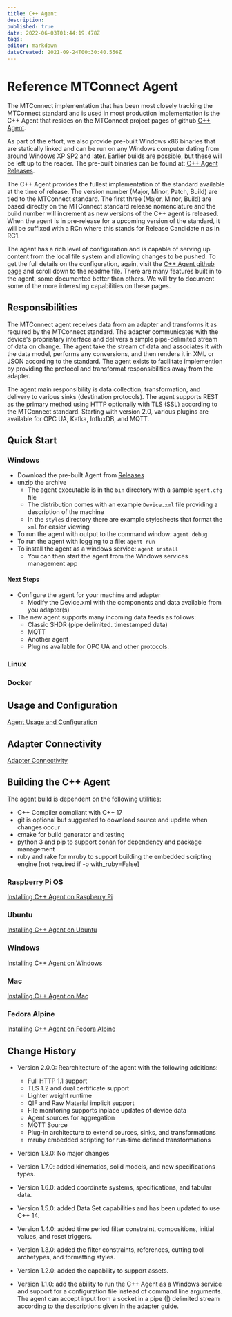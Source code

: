 ```yaml
---
title: C++ Agent
description: 
published: true
date: 2022-06-03T01:44:19.478Z
tags: 
editor: markdown
dateCreated: 2021-09-24T00:30:40.556Z
---
```


# Reference MTConnect Agent

The MTConnect implementation that has been most closely tracking the MTConnect standard and is used in most production implementation is the C++ Agent that resides on the MTConnect project pages of github [C++ Agent](http://github.com/mtconnect/cppagent). 

As part of the effort, we also provide pre-built Windows x86 binaries that are statically linked and can be run on any Windows computer dating from around Windows XP SP2 and later. Earlier builds are possible, but these will be left up to the reader. The pre-built binaries can be found at: [C++ Agent
Releases](http://github.com/mtconnect/cppagent/releases).

The C++ Agent provides the fullest implementation of the standard available at the time of release. The version number (Major, Minor, Patch, Build) are tied to the MTConnect standard. The first three (Major, Minor, Build) are based directly on the MTConnect standard release nomenclature and the build number will increment as new versions of the C++ agent is released. When the agent is in pre-release for a upcoming version of the standard, it will be suffixed with a RCn where this stands for Release Candidate n as in RC1.

The agent has a rich level of configuration and is capable of serving up content from the local file system and allowing changes to be pushed. To get the full details on the configuration, again, visit the [C++ Agent github page](http://github.com/mtconnect/cppagent) and scroll down to the readme file. There are many features built in to the agent, some documented better than others. We will try to document some of the more interesting capabilities on these pages.

## Responsibilities

The MTConnect agent receives data from an adapter and transforms it as required by the MTConnect standard. The adapter communicates with the device's propriatary interface and delivers a simple pipe-delimited stream of data on change. The agent take the stream of data and associates it with the data model, performs any conversions, and then renders it in XML or JSON according to the standard. The agent exists to facilitate implemention by providing the protocol and transformat responsibilities away from the adapter. 

The agent main responsibility is data collection, transformation, and delivery to various sinks (destination protocols). The agent supports REST as the primary method using HTTP optionally with TLS (SSL) according to the MTConnect standard. Starting with version 2.0, various plugins are available for OPC UA, Kafka, InfluxDB, and MQTT.

## Quick Start

### Windows

* Download the pre-built Agent from [Releases](http://github.com/mtconnect/cppagent/releases)
* unzip the archive
  * The agent executable is in the `bin` directory with a sample `agent.cfg` file
  * The distribution comes with an example `Device.xml` file providing a description of the machine
  * In the `styles` directory there are example stylesheets that format the `xml` for easier viewing
 * To run the agent with output to the command window: `agent debug`
 * To run the agent with logging to a file: `agent run`
 * To install the agent as a windows service: `agent install`
   * You can then start the agent from the Windows services management app
 
 #### Next Steps
 
 * Configure the agent for your machine and adapter
   * Modify the Device.xml with the components and data available from you adapter(s)
 * The new agent supports many incoming data feeds as follows:
   * Classic SHDR (pipe delimited. timestamped data)
   * MQTT
   * Another agent
   * Plugins available for OPC UA and other protocols.

### Linux

### Docker

## Usage and Configuration

[Agent Usage and Configuration](/Agent-Usage-and-Configuration "wikilink")

## Adapter Connectivity

[Adapter Connectivity](/Agent-Adapter-Connectivity "wikilink")


## Building the C++ Agent
  
The agent build is dependent on the following utilities:

- C++ Compiler compliant with C++ 17
- git is optional but suggested to download source and update when changes occur
- cmake for build generator and testing
- python 3 and pip to support conan for dependency and package management
- ruby and rake for mruby to support building the embedded scripting engine [not required if -o with_ruby=False]

  
### Raspberry Pi OS

[Installing C++ Agent on Raspberry Pi](/Installing_C++_Agent_on_Raspberry_Pi "wikilink")

### Ubuntu

[Installing C++ Agent on Ubuntu](/Installing_C++_Agent_on_Ubuntu "wikilink")

### Windows

[Installing C++ Agent on Windows](/Installing_C++_Agent_on_Windows "wikilink")
  
### Mac

[Installing C++ Agent on Mac](/Installing_C++_Agent_on_Mac "wikilink")
  
### Fedora Alpine

[Installing C++ Agent on Fedora Alpine](/Installing_C++_Agent_on_Fedora "wikilink")

## Change History

* Version 2.0.0: Rearchitecture of the agent with the following additions:
  * Full HTTP 1.1 support
  * TLS 1.2 and dual certificate support
  * Lighter weight runtime
  * QIF and Raw Material implicit support
  * File monitoring supports inplace updates of device data
  * Agent sources for aggregation
  * MQTT Source
  * Plug-in architecture to extend sources, sinks, and transformations
  * mruby embedded scripting for run-time defined transformations

* Version 1.8.0: No major changes

* Version 1.7.0: added kinematics, solid models, and new specifications types.

* Version 1.6.0: added coordinate systems, specifications, and tabular data.

* Version 1.5.0: added Data Set capabilities and has been updated to use C++ 14.

* Version 1.4.0: added time period filter constraint, compositions, initial values, and reset triggers.

* Version 1.3.0: added the filter constraints, references, cutting tool archetypes, and formatting styles.

* Version 1.2.0: added the capability to support assets.

* Version 1.1.0: add the ability to run the C++ Agent as a Windows service and support for a configuration file instead of command line arguments. The agent can accept input from a socket in a pipe (|) delimited stream according to the descriptions given in the adapter guide.
